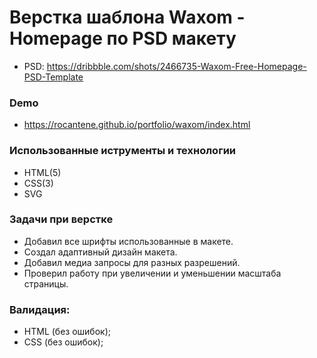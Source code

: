 # Верстка шаблона Waxom - Homepage по PSD макету
* PSD: https://dribbble.com/shots/2466735-Waxom-Free-Homepage-PSD-Template

### Demo
* https://rocantene.github.io/portfolio/waxom/index.html

### Использованные иструменты и технологии 
* HTML(5)
* CSS(3)
* SVG

### Задачи при верстке 
* Добавил все шрифты использованные в макете.
* Создал адаптивный дизайн макета.
* Добавил медиа запросы для разных разрешений.
* Проверил работу при увеличении и уменьшении масштаба страницы.

### Валидация:
* HTML (без ошибок);
* CSS (без ошибок);
